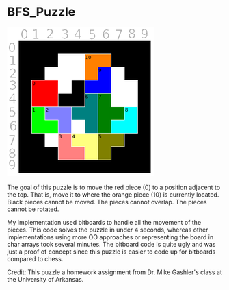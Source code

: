 # BFS_Puzzle
![alt tag](https://raw.githubusercontent.com/mpvoss/BFS_Puzzle/master/img/puzzle.png)


The goal of this puzzle is to move the red piece (0) to a position adjacent to the top. That is, move it to where the orange piece (10) is currently located. Black pieces cannot be moved. The pieces cannot overlap. The pieces cannot be rotated.  

My implementation used bitboards to handle all the movement of the pieces.  This code solves the puzzle in under 4 seconds, whereas other implementations using more OO approaches or representing the board in char arrays took several minutes.  The bitboard code is quite ugly and was just a proof of concept since this puzzle is easier to code up for bitboards compared to chess.

Credit: This puzzle a homework assignment from Dr. Mike Gashler's class at the University of Arkansas.
